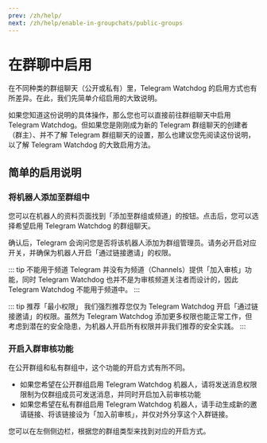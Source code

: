 ```yaml
---
prev: /zh/help/
next: /zh/help/enable-in-groupchats/public-groups
---
```


# 在群聊中启用

在不同种类的群组聊天（公开或私有）里，Telegram Watchdog 的启用方式也有所差异。在此，我们先简单介绍启用的大致说明。

如果您知道这份说明的具体操作，那么您也可以直接前往群组聊天中启用 Telegram Watchdog。但如果您是刚刚成为新的 Telegram 群组聊天的创建者（群主）、并不了解 Telegram 群组聊天的设置，那么也建议您先阅读这份说明，以了解 Telegram Watchdog 的大致启用方法。

## 简单的启用说明

### 将机器人添加至群组中
您可以在机器人的资料页面找到「添加至群组或频道」的按钮。点击后，您可以选择希望启用 Telegram Watchdog 的群组聊天。

确认后，Telegram 会询问您是否将该机器人添加为群组管理员。请务必开启对应开关，并确保为机器人开启「通过链接邀请」的权限。

::: tip 不能用于频道
Telegram 并没有为频道（Channels）提供「加入审核」功能，同时 Telegram Watchdog 也并不是为审核频道关注者而设计的，因此 Telegram Watchdog 不能用于频道中。
:::

::: tip 推荐「最小权限」
我们强烈推荐您仅为 Telegram Watchdog 开启「通过链接邀请」的权限。虽然为 Telegram Watchdog 添加更多权限也能正常工作，但考虑到潜在的安全隐患，为机器人开启所有权限并非我们推荐的安全实践。
:::

### 开启入群审核功能
在公开群组和私有群组中，这个功能的开启方式有所不同。

- 如果您希望在公开群组启用 Telegram Watchdog 机器人，请将发送消息权限限制为仅群组成员可发送消息，并同时开启加入前审核功能
- 如果您希望在私有群组启用 Telegram Watchdog 机器人，请手动生成新的邀请链接、将该链接设为「加入前审核」，并仅对外分享这个入群链接。

您可以在左侧侧边栏，根据您的群组类型来找到对应的开启方式。